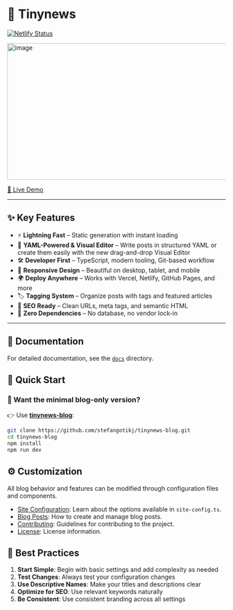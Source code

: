 # 📰 Tinynews

[![Netlify Status](https://api.netlify.com/api/v1/badges/8a936b36-290f-4658-b038-e6f2f4e3b61d/deploy-status)](https://app.netlify.com/projects/yaml/deploys)

<img width="1033" height="315" alt="image" src="https://github.com/user-attachments/assets/62736e04-7f0b-48d2-b1cf-b47747f1644b" />

[🔗 Live Demo](https://tinynews.site/blog)

---

## ✨ Key Features

- ⚡ **Lightning Fast** – Static generation with instant loading
- 📝 **YAML-Powered & Visual Editor** – Write posts in structured YAML or create them easily with the new drag-and-drop Visual Editor
- 🛠️ **Developer First** – TypeScript, modern tooling, Git-based workflow
- 📱 **Responsive Design** – Beautiful on desktop, tablet, and mobile
- 🌍 **Deploy Anywhere** – Works with Vercel, Netlify, GitHub Pages, and more
- 🏷️ **Tagging System** – Organize posts with tags and featured articles
- 🔎 **SEO Ready** – Clean URLs, meta tags, and semantic HTML
- 🎯 **Zero Dependencies** – No database, no vendor lock-in

---

## 📖 Documentation

For detailed documentation, see the [`docs`](docs/) directory.

## 🚀 Quick Start

### 🧪 Want the minimal blog-only version?

👉 Use [**tinynews-blog**](https://github.com/stefangotikj/tinynews-blog.git):
```bash
git clone https://github.com/stefangotikj/tinynews-blog.git
cd tinynews-blog
npm install
npm run dev
```

## ⚙️ Customization

All blog behavior and features can be modified through configuration files and components.

*   [Site Configuration](docs/site-configuration.md): Learn about the options available in `site-config.ts`.
*   [Blog Posts](docs/blog-posts.md): How to create and manage blog posts.
*   [Contributing](docs/contributing.md): Guidelines for contributing to the project.
*   [License](docs/license.md): License information.
  


## 📝 Best Practices

1.  **Start Simple**: Begin with basic settings and add complexity as needed
2.  **Test Changes**: Always test your configuration changes
3.  **Use Descriptive Names**: Make your titles and descriptions clear
4.  **Optimize for SEO**: Use relevant keywords naturally
5.  **Be Consistent**: Use consistent branding across all settings
